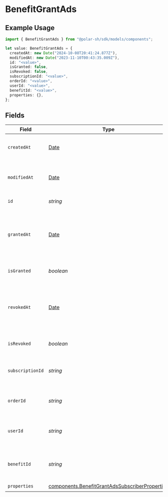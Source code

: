 # BenefitGrantAds

## Example Usage

```typescript
import { BenefitGrantAds } from "@polar-sh/sdk/models/components";

let value: BenefitGrantAds = {
  createdAt: new Date("2024-10-08T20:41:24.877Z"),
  modifiedAt: new Date("2023-11-10T00:43:35.009Z"),
  id: "<value>",
  isGranted: false,
  isRevoked: false,
  subscriptionId: "<value>",
  orderId: "<value>",
  userId: "<value>",
  benefitId: "<value>",
  properties: {},
};
```

## Fields

| Field                                                                                                            | Type                                                                                                             | Required                                                                                                         | Description                                                                                                      |
| ---------------------------------------------------------------------------------------------------------------- | ---------------------------------------------------------------------------------------------------------------- | ---------------------------------------------------------------------------------------------------------------- | ---------------------------------------------------------------------------------------------------------------- |
| `createdAt`                                                                                                      | [Date](https://developer.mozilla.org/en-US/docs/Web/JavaScript/Reference/Global_Objects/Date)                    | :heavy_check_mark:                                                                                               | Creation timestamp of the object.                                                                                |
| `modifiedAt`                                                                                                     | [Date](https://developer.mozilla.org/en-US/docs/Web/JavaScript/Reference/Global_Objects/Date)                    | :heavy_check_mark:                                                                                               | Last modification timestamp of the object.                                                                       |
| `id`                                                                                                             | *string*                                                                                                         | :heavy_check_mark:                                                                                               | The ID of the grant.                                                                                             |
| `grantedAt`                                                                                                      | [Date](https://developer.mozilla.org/en-US/docs/Web/JavaScript/Reference/Global_Objects/Date)                    | :heavy_minus_sign:                                                                                               | The timestamp when the benefit was granted. If `None`, the benefit is not granted.                               |
| `isGranted`                                                                                                      | *boolean*                                                                                                        | :heavy_check_mark:                                                                                               | Whether the benefit is granted.                                                                                  |
| `revokedAt`                                                                                                      | [Date](https://developer.mozilla.org/en-US/docs/Web/JavaScript/Reference/Global_Objects/Date)                    | :heavy_minus_sign:                                                                                               | The timestamp when the benefit was revoked. If `None`, the benefit is not revoked.                               |
| `isRevoked`                                                                                                      | *boolean*                                                                                                        | :heavy_check_mark:                                                                                               | Whether the benefit is revoked.                                                                                  |
| `subscriptionId`                                                                                                 | *string*                                                                                                         | :heavy_check_mark:                                                                                               | The ID of the subscription that granted this benefit.                                                            |
| `orderId`                                                                                                        | *string*                                                                                                         | :heavy_check_mark:                                                                                               | The ID of the order that granted this benefit.                                                                   |
| `userId`                                                                                                         | *string*                                                                                                         | :heavy_check_mark:                                                                                               | The ID of the user concerned by this grant.                                                                      |
| `benefitId`                                                                                                      | *string*                                                                                                         | :heavy_check_mark:                                                                                               | The ID of the benefit concerned by this grant.                                                                   |
| `properties`                                                                                                     | [components.BenefitGrantAdsSubscriberProperties](../../models/components/benefitgrantadssubscriberproperties.md) | :heavy_check_mark:                                                                                               | N/A                                                                                                              |